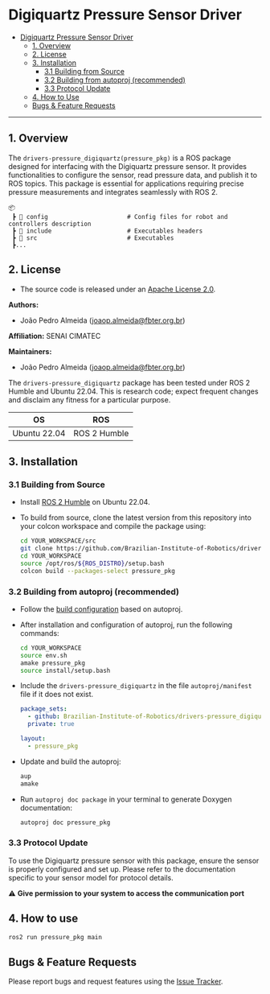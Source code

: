 # Digiquartz Pressure Sensor Driver

- [Digiquartz Pressure Sensor Driver](#digiquartz-pressure-sensor-driver)
  - [1. Overview](#1-overview)
  - [2. License](#2-license)
  - [3. Installation](#3-installation)
      - [3.1 Building from Source](#31-building-from-source)
      - [3.2 Building from autoproj (recommended)](#32-building-from-autoproj-recommended)
      - [3.3 Protocol Update](#33-protocol-update)
  - [4. How to Use](#4-how-to-use)
  - [Bugs & Feature Requests](#bugs--feature-requests)

---

## 1. Overview

The `drivers-pressure_digiquartz(pressure_pkg)` is a ROS package designed for interfacing with the Digiquartz pressure sensor. It provides functionalities to configure the sensor, read pressure data, and publish it to ROS topics. This package is essential for applications requiring precise pressure measurements and integrates seamlessly with ROS 2.

```
📦
 ┣ 📂 config                      # Config files for robot and controllers description
 ┣ 📂 include                     # Executables headers
 ┣ 📂 src                         # Executables
 ┣...
 ```

## 2. License

- The source code is released under an [Apache License 2.0](LICENSE).

**Authors:**

- João Pedro Almeida (<joaop.almeida@fbter.org.br>)

**Affiliation:** SENAI CIMATEC

**Maintainers:**

- João Pedro Almeida (<joaop.almeida@fbter.org.br>)

The `drivers-pressure_digiquartz` package has been tested under ROS 2 Humble and Ubuntu 22.04. This is research code; expect frequent changes and disclaim any fitness for a particular purpose.

| OS | ROS |
| :---: | :---: |
| Ubuntu 22.04 | ROS 2 Humble |

## 3. Installation

### 3.1 Building from Source

* Install [ROS 2 Humble](https://docs.ros.org/en/humble/index.html) on Ubuntu 22.04.

* To build from source, clone the latest version from this repository into your colcon workspace and compile the package using:

   ```sh
   cd YOUR_WORKSPACE/src
   git clone https://github.com/Brazilian-Institute-of-Robotics/drivers-pressure_digiquartz.git
   cd YOUR_WORKSPACE
   source /opt/ros/${ROS_DISTRO}/setup.bash
   colcon build --packages-select pressure_pkg
   ```

### 3.2 Building from autoproj (recommended)

- Follow the [build configuration](https://github.com/Brazilian-Institute-of-Robotics/bir.softrobots-buildconf) based on autoproj.

- After installation and configuration of autoproj, run the following commands:

   ```sh
   cd YOUR_WORKSPACE
   source env.sh
   amake pressure_pkg
   source install/setup.bash
   ```

- Include the `drivers-pressure_digiquartz` in the file `autoproj/manifest` file if it does not exist.

   ```yaml
   package_sets:
     - github: Brazilian-Institute-of-Robotics/drivers-pressure_digiquartz
     private: true

   layout:
     - pressure_pkg
   ```

- Update and build the autoproj:

   ```bash
   aup
   amake 
   ```

- Run `autoproj doc package` in your terminal to generate Doxygen documentation:

   ```sh
   autoproj doc pressure_pkg
   ```

### 3.3 Protocol Update

To use the Digiquartz pressure sensor with this package, ensure the sensor is properly configured and set up. Please refer to the documentation specific to your sensor model for protocol details.

:warning: **Give permission to your system to access the communication port**

## 4. How to use

   ```sh
   ros2 run pressure_pkg main 
   ```

## Bugs & Feature Requests

Please report bugs and request features using the [Issue Tracker](https://github.com/Brazilian-Institute-of-Robotics/drivers-pressure_digiquartz/issues).
